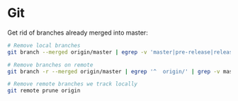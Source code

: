 
# Git

Get rid of branches already merged into master:
```sh
# Remove local branches
git branch --merged origin/master | egrep -v 'master|pre-release|release' | xargs git branch -d

# Remove branches on remote
git branch -r --merged origin/master | egrep '^  origin/' | grep -v master | cut -d"/" -f 2 | xargs git push origin --delete

# Remove remote branches we track locally
git remote prune origin
```
